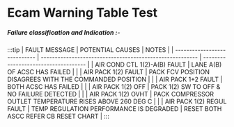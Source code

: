 # Ecam Warning Table Test

##### Failure classification and Indication :-

:::tip
| FAULT MESSAGE | POTENTIAL CAUSES | NOTES |
| ---------------------------- | -------------------------------------------------------- | ------------------------------------ |
| AIR COND CTL 1(2)-A(B) FAULT | LANE A(B) OF ACSC HAS FAILED | |
| AIR PACK 1(2) FAULT | PACK FCV POSITION DISAGREES WITH THE COMMANDED POSITION | |
| AIR PACK 1+2 FAULT | BOTH ACSC HAS FAILED | |
| AIR PACK 1(2) OFF | PACK 1(2) SW TO OFF & NO FAILURE DETECTED | |
| AIR PACK 1(2) OVHT | PACK COMPRESSOR OUTLET TEMPERATURE RISES ABOVE 260 DEG C | |
| AIR PACK 1(2) REGUL FAULT | TEMP REGULATION PERFORMANCE IS DEGRADED | RESET BOTH ASCC REFER CB RESET CHART |
:::
